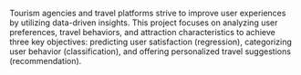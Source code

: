 Tourism agencies and travel platforms strive to improve user experiences by utilizing data-driven insights. This project focuses on analyzing user preferences, travel behaviors, and attraction characteristics to achieve three key objectives: predicting user satisfaction (regression), categorizing user behavior (classification), and offering personalized travel suggestions (recommendation).
